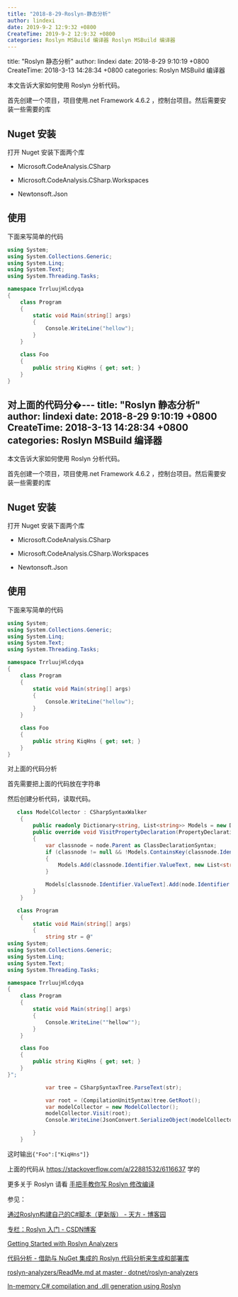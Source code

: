 ```yaml
---
title: "2018-8-29-Roslyn-静态分析"
author: lindexi
date: 2019-9-2 12:9:32 +0800
CreateTime: 2019-9-2 12:9:32 +0800
categories: Roslyn MSBuild 编译器 Roslyn MSBuild 编译器
---
```


title: "Roslyn 静态分析"
author: lindexi
date: 2018-8-29 9:10:19 +0800
CreateTime: 2018-3-13 14:28:34 +0800
categories: Roslyn MSBuild 编译器

<!--more-->



本文告诉大家如何使用 Roslyn 分析代码。

<!--more-->



<!-- 标签：Roslyn,MSBuild,编译器 -->

首先创建一个项目，项目使用.net Framework 4.6.2 ，控制台项目。然后需要安装一些需要的库

## Nuget 安装

打开 Nuget 安装下面两个库

 - Microsoft.CodeAnalysis.CSharp

 - Microsoft.CodeAnalysis.CSharp.Workspaces

 - Newtonsoft.Json

## 使用

下面来写简单的代码

```csharp
using System;
using System.Collections.Generic;
using System.Linq;
using System.Text;
using System.Threading.Tasks;

namespace TrrluujHlcdyqa
{
    class Program
    {
        static void Main(string[] args)
        {
            Console.WriteLine("hellow");
        }
    }

    class Foo
    {
        public string KiqHns { get; set; }
    }
}
```

对上面的代码分�---
title: "Roslyn 静态分析"
author: lindexi
date: 2018-8-29 9:10:19 +0800
CreateTime: 2018-3-13 14:28:34 +0800
categories: Roslyn MSBuild 编译器
---

本文告诉大家如何使用 Roslyn 分析代码。

<!--more-->



<!-- 标签：Roslyn,MSBuild,编译器 -->

首先创建一个项目，项目使用.net Framework 4.6.2 ，控制台项目。然后需要安装一些需要的库

## Nuget 安装

打开 Nuget 安装下面两个库

 - Microsoft.CodeAnalysis.CSharp

 - Microsoft.CodeAnalysis.CSharp.Workspaces

 - Newtonsoft.Json

## 使用

下面来写简单的代码

```csharp
using System;
using System.Collections.Generic;
using System.Linq;
using System.Text;
using System.Threading.Tasks;

namespace TrrluujHlcdyqa
{
    class Program
    {
        static void Main(string[] args)
        {
            Console.WriteLine("hellow");
        }
    }

    class Foo
    {
        public string KiqHns { get; set; }
    }
}
```

对上面的代码分析

首先需要把上面的代码放在字符串

然后创建分析代码，读取代码。

```csharp
   class ModelCollector : CSharpSyntaxWalker
    {
        public readonly Dictionary<string, List<string>> Models = new Dictionary<string, List<string>>();
        public override void VisitPropertyDeclaration(PropertyDeclarationSyntax node)
        {
            var classnode = node.Parent as ClassDeclarationSyntax;
            if (classnode != null && !Models.ContainsKey(classnode.Identifier.ValueText))
            {
                Models.Add(classnode.Identifier.ValueText, new List<string>());
            }

            Models[classnode.Identifier.ValueText].Add(node.Identifier.ValueText);
        }
    }

```

```csharp
   class Program
    {
        static void Main(string[] args)
        {
            string str = @"
using System;
using System.Collections.Generic;
using System.Linq;
using System.Text;
using System.Threading.Tasks;

namespace TrrluujHlcdyqa
{
    class Program
    {
        static void Main(string[] args)
        {
            Console.WriteLine(""hellow"");
        }
    }

    class Foo
    {
        public string KiqHns { get; set; }
    }
}";

            var tree = CSharpSyntaxTree.ParseText(str);

            var root = (CompilationUnitSyntax)tree.GetRoot();
            var modelCollector = new ModelCollector();
            modelCollector.Visit(root);
            Console.WriteLine(JsonConvert.SerializeObject(modelCollector.Models));

        }
    }
```

这时输出`{"Foo":["KiqHns"]}`

上面的代码从 https://stackoverflow.com/a/22881532/6116637 学的

更多关于 Roslyn 请看 [手把手教你写 Roslyn 修改编译](https://lindexi.oschina.io/lindexi/post/roslyn.html ) 

参见：

[通过Roslyn构建自己的C#脚本（更新版） - 天方 - 博客园](http://www.cnblogs.com/TianFang/p/6939723.html )

[专栏：Roslyn 入门 - CSDN博客](https://blog.csdn.net/column/details/23159.html )

[Getting Started with Roslyn Analyzers ](https://docs.microsoft.com/en-us/visualstudio/extensibility/getting-started-with-roslyn-analyzers )

[代码分析 - 借助与 NuGet 集成的 Roslyn 代码分析来生成和部署库](https://msdn.microsoft.com/zh-cn/magazine/mt573715.aspx )

[roslyn-analyzers/ReadMe.md at master · dotnet/roslyn-analyzers](https://github.com/dotnet/roslyn-analyzers/blob/master/src/MetaCompilation.Analyzers/Core/ReadMe.md )

[In-memory C# compilation and .dll generation using Roslyn ](https://josephwoodward.co.uk/2016/12/in-memory-c-sharp-compilation-using-roslyn )

